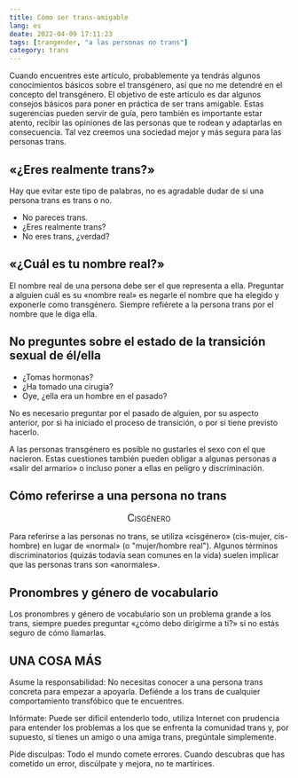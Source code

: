 ```yaml
---
title: Cómo ser trans-amigable
lang: es
deate: 2022-04-09 17:11:23
tags: [trangender, "a las personas no trans"]
category: trans
---
```

Cuando encuentres este artículo, probablemente ya tendrás algunos conocimientos básicos sobre el transgénero, así que no me detendré en el concepto del transgénero. El objetivo de este artículo es dar algunos consejos básicos para poner en práctica de ser trans amigable. Estas sugerencias pueden servir de guía, pero también es importante estar atento, recibir las opiniones de las personas que te rodean y adaptarlas en consecuencia. Tal vez creemos una sociedad mejor y más segura para las personas trans.

<!--more-->

## «¿Eres realmente trans?»

Hay que evitar este tipo de palabras, no es agradable dudar de si una persona trans es trans o no.

- No pareces trans.
- ¿Eres realmente trans?
- No eres trans, ¿verdad?

## «¿Cuál es tu nombre real?»

El nombre real de una persona debe ser el que representa a ella. Preguntar a alguien cuál es su «nombre real» es negarle el nombre que ha elegido y exponerle como transgénero. Siempre refiérete a la persona trans por el nombre que le diga ella.

## No preguntes sobre el estado de la transición sexual de él/ella

- ¿Tomas hormonas?
- ¿Ha tomado una cirugía?
- Oye, ¿ella era un hombre en el pasado?

No es necesario preguntar por el pasado de alguien, por su aspecto anterior, por si ha iniciado el proceso de transición, o por si tiene previsto hacerlo.

A las personas transgénero es posible no gustarles el sexo con el que nacieron. Estas cuestiones también pueden obligar a algunas personas a «salir del armario» o incluso poner a ellas en peligro y discriminación.

## Cómo referirse a una persona no trans

<center style="font-size: large; font-variant: small-caps;">Cisgénero</center>

Para referirse a las personas no trans, se utiliza «cisgénero» (cis-mujer, cis-hombre) en lugar de «normal» (o "mujer/hombre real"). Algunos términos discriminatorios (quizás todavía sean comunes en la vida) suelen implicar que las personas trans son «anormales».

## Pronombres y género de vocabulario

Los pronombres y género de vocabulario son un problema grande a los trans, siempre puedes preguntar «¿cómo debo dirigirme a ti?» si no estás seguro de cómo llamarlas.

## UNA COSA MÁS

Asume la responsabilidad: No necesitas conocer a una persona trans concreta para empezar a apoyarla. Defiénde a los trans de cualquier comportamiento transfóbico que te encuentres.

Infórmate: Puede ser difícil entenderlo todo, utiliza Internet con prudencia para entender los problemas a los que se enfrenta la comunidad trans y, por supuesto, si tienes un amigo o una amiga trans, pregúntale simplemente.

Pide disculpas: Todo el mundo comete errores. Cuando descubras que has cometido un error, discúlpate y mejora, no te martirices.
